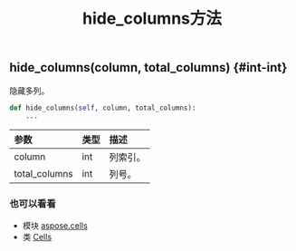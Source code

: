﻿---
title: hide_columns方法
second_title: Aspose.Cells for Python via .NET API 参考文献
description:
type: docs
weight: 570
url: /zh/python-net/aspose.cells/cells/hide_columns/
is_root: false
---
##  hide_columns(column, total_columns) {#int-int}
隐藏多列。



```python
def hide_columns(self, column, total_columns):
    ...
```


|参数|类型|描述|
| :- | :- | :- |
| column | int |列索引。|
| total_columns | int |列号。|



### 也可以看看
* 模块 [aspose.cells](../../)
* 类 [Cells](/cells/zh/python-net/aspose.cells/cells)

